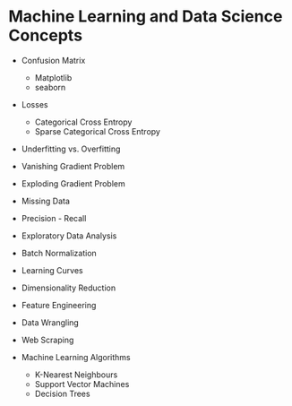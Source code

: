 # Machine Learning and Data Science Concepts

- Confusion Matrix
  - Matplotlib
  - seaborn 

- Losses
  - Categorical Cross Entropy
  - Sparse Categorical Cross Entropy

- Underfitting vs. Overfitting

- Vanishing Gradient Problem

- Exploding Gradient Problem

- Missing Data

- Precision - Recall

- Exploratory Data Analysis

- Batch Normalization

- Learning Curves

- Dimensionality Reduction

- Feature Engineering

- Data Wrangling

- Web Scraping

- Machine Learning Algorithms
  - K-Nearest Neighbours
  - Support Vector Machines
  - Decision Trees